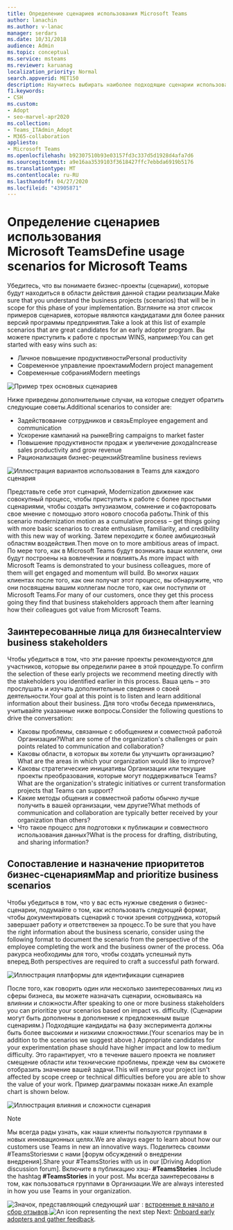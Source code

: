 ```yaml
---
title: Определение сценариев использования Microsoft Teams
author: lanachin
ms.author: v-lanac
manager: serdars
ms.date: 10/31/2018
audience: Admin
ms.topic: conceptual
ms.service: msteams
ms.reviewer: karuanag
localization_priority: Normal
search.appverid: MET150
description: Научитесь выбирать наиболее подходящие сценарии использования для этапа эксперимента, применяемого для принятия команд.
f1.keywords:
- CSH
ms.custom:
- Adopt
- seo-marvel-apr2020
ms.collection:
- Teams_ITAdmin_Adopt
- M365-collaboration
appliesto:
- Microsoft Teams
ms.openlocfilehash: b92307510b93e03157fd3c337d5d1928d4afa7d6
ms.sourcegitcommit: a9e16aa3539103f3618427ffc7ebbda6919b5176
ms.translationtype: MT
ms.contentlocale: ru-RU
ms.lasthandoff: 04/27/2020
ms.locfileid: "43905871"
---
```

# <a name="define-usage-scenarios-for-microsoft-teams"></a><span data-ttu-id="b1a6b-103">Определение сценариев использования Microsoft Teams</span><span class="sxs-lookup"><span data-stu-id="b1a6b-103">Define usage scenarios for Microsoft Teams</span></span>

<span data-ttu-id="b1a6b-104">Убедитесь, что вы понимаете бизнес-проекты (сценарии), которые будут находиться в области действия данной стадии реализации.</span><span class="sxs-lookup"><span data-stu-id="b1a6b-104">Make sure that you understand the business projects (scenarios) that will be in scope for this phase of your implementation.</span></span> <span data-ttu-id="b1a6b-105">Взгляните на этот список примеров сценариев, которые являются кандидатами для более ранних версий программы предпринятия.</span><span class="sxs-lookup"><span data-stu-id="b1a6b-105">Take a look at this list of example scenarios that are great candidates for an early adopter program.</span></span> <span data-ttu-id="b1a6b-106">Вы можете приступить к работе с простым WINS, например:</span><span class="sxs-lookup"><span data-stu-id="b1a6b-106">You can get started with easy wins such as:</span></span>

- <span data-ttu-id="b1a6b-107">Личное повышение продуктивности</span><span class="sxs-lookup"><span data-stu-id="b1a6b-107">Personal productivity</span></span>
- <span data-ttu-id="b1a6b-108">Современное управление проектами</span><span class="sxs-lookup"><span data-stu-id="b1a6b-108">Modern project management</span></span>
- <span data-ttu-id="b1a6b-109">Современные собрания</span><span class="sxs-lookup"><span data-stu-id="b1a6b-109">Modern meetings</span></span>

![Пример трех основных сценариев](media/teams-adoption-modernizing-core-scenarios.png)

<span data-ttu-id="b1a6b-111">Ниже приведены дополнительные случаи, на которые следует обратить следующие советы.</span><span class="sxs-lookup"><span data-stu-id="b1a6b-111">Additional scenarios to consider are:</span></span>

- <span data-ttu-id="b1a6b-112">Задействование сотрудников и связь</span><span class="sxs-lookup"><span data-stu-id="b1a6b-112">Employee engagement and communication</span></span>
- <span data-ttu-id="b1a6b-113">Ускорение кампаний на рынке</span><span class="sxs-lookup"><span data-stu-id="b1a6b-113">Bring campaigns to market faster</span></span>
- <span data-ttu-id="b1a6b-114">Повышение продуктивности продаж и увеличение дохода</span><span class="sxs-lookup"><span data-stu-id="b1a6b-114">Increase sales productivity and grow revenue</span></span>
- <span data-ttu-id="b1a6b-115">Рационализация бизнес-рецензий</span><span class="sxs-lookup"><span data-stu-id="b1a6b-115">Streamline business reviews</span></span>

![Иллюстрация вариантов использования в Teams для каждого сценария](media/teams-adoption-use-cases.png)

<span data-ttu-id="b1a6b-117">Представьте себе этот сценарий, Modernization движение как совокупный процесс, чтобы приступить к работе с более простыми сценариями, чтобы создать энтузиазмом, сомнение и софакторовать свое мнение с помощью этого нового способа работы.</span><span class="sxs-lookup"><span data-stu-id="b1a6b-117">Think of this scenario modernization motion as a cumulative process – get things going with more basic scenarios to create enthusiasm, familiarity, and credibility with this new way of working.</span></span> <span data-ttu-id="b1a6b-118">Затем переходите к более амбициозный областям воздействия.</span><span class="sxs-lookup"><span data-stu-id="b1a6b-118">Then move on to more ambitious areas of impact.</span></span> <span data-ttu-id="b1a6b-119">По мере того, как в Microsoft Teams будут возникать ваши коллеги, они будут построены на вовлечении и повлиять.</span><span class="sxs-lookup"><span data-stu-id="b1a6b-119">As more impact with Microsoft Teams is demonstrated to your business colleagues, more of them will get engaged and momentum will build.</span></span> <span data-ttu-id="b1a6b-120">Во многих наших клиентах после того, как они получат этот процесс, вы обнаружите, что они посвящены вашим коллегам после того, как они поступили от Microsoft Teams.</span><span class="sxs-lookup"><span data-stu-id="b1a6b-120">For many of our customers, once they get this process going they find that business stakeholders approach them after learning how their colleagues got value from Microsoft Teams.</span></span>

## <a name="interview-business-stakeholders"></a><span data-ttu-id="b1a6b-121">Заинтересованные лица для бизнеса</span><span class="sxs-lookup"><span data-stu-id="b1a6b-121">Interview business stakeholders</span></span>

<span data-ttu-id="b1a6b-122">Чтобы убедиться в том, что эти ранние проекты рекомендуются для участников, которые вы определили ранее в этой процедуре.</span><span class="sxs-lookup"><span data-stu-id="b1a6b-122">To confirm the selection of these early projects we recommend meeting directly with the stakeholders you identified earlier in this process.</span></span> <span data-ttu-id="b1a6b-123">Ваша цель – это прослушать и изучать дополнительные сведения о своей деятельности.</span><span class="sxs-lookup"><span data-stu-id="b1a6b-123">Your goal at this point is to listen and learn additional information about their business.</span></span> <span data-ttu-id="b1a6b-124">Для того чтобы беседа применялись, учитывайте указанные ниже вопросы.</span><span class="sxs-lookup"><span data-stu-id="b1a6b-124">Consider the following questions to drive the conversation:</span></span>

- <span data-ttu-id="b1a6b-125">Каковы проблемы, связанные с обобщением и совместной работой Организации?</span><span class="sxs-lookup"><span data-stu-id="b1a6b-125">What are some of the organization's challenges or pain points related to communication and collaboration?</span></span>
- <span data-ttu-id="b1a6b-126">Каковы области, в которых вы хотели бы улучшить организацию?</span><span class="sxs-lookup"><span data-stu-id="b1a6b-126">What are the areas in which your organization would like to improve?</span></span>
- <span data-ttu-id="b1a6b-127">Каковы стратегические инициативы Организации или текущие проекты преобразования, которые могут поддерживаться Teams?</span><span class="sxs-lookup"><span data-stu-id="b1a6b-127">What are the organization's strategic initiatives or current transformation projects that Teams can support?</span></span>
- <span data-ttu-id="b1a6b-128">Какие методы общения и совместной работы обычно лучше получить в вашей организации, чем другие?</span><span class="sxs-lookup"><span data-stu-id="b1a6b-128">What methods of communication and collaboration are typically better received by your organization than others?</span></span>
- <span data-ttu-id="b1a6b-129">Что такое процесс для подготовки к публикации и совместного использования данных?</span><span class="sxs-lookup"><span data-stu-id="b1a6b-129">What is the process for drafting, distributing, and sharing information?</span></span>

## <a name="map-and-prioritize-business-scenarios"></a><span data-ttu-id="b1a6b-130">Сопоставление и назначение приоритетов бизнес-сценариям</span><span class="sxs-lookup"><span data-stu-id="b1a6b-130">Map and prioritize business scenarios</span></span>

<span data-ttu-id="b1a6b-131">Чтобы убедиться в том, что у вас есть нужные сведения о бизнес-сценарии, подумайте о том, как использовать следующий формат, чтобы документировать сценарий с точки зрения сотрудника, который завершает работу и ответственен за процесс.</span><span class="sxs-lookup"><span data-stu-id="b1a6b-131">To be sure that you have the right information about the business scenario, consider using the following format to document the scenario from the perspective of the employee completing the work and the business owner of the process.</span></span> <span data-ttu-id="b1a6b-132">Оба ракурса необходимы для того, чтобы создать успешный путь вперед.</span><span class="sxs-lookup"><span data-stu-id="b1a6b-132">Both perspectives are required to craft a successful path forward.</span></span>

![Иллюстрация платформы для идентификации сценариев](media/teams-adoption-identify-scenarios.png)

<span data-ttu-id="b1a6b-134">После того, как говорить один или несколько заинтересованных лиц из сферы бизнеса, вы можете назначать сценарии, основываясь на влиянии и сложности.</span><span class="sxs-lookup"><span data-stu-id="b1a6b-134">After speaking to one or more business stakeholders you can prioritize your scenarios based on impact vs. difficulty.</span></span> <span data-ttu-id="b1a6b-135">(Сценарии могут быть дополнены в дополнение к предложенным выше сценариям.) Подходящие кандидаты на фазу эксперимента должны быть более высокими и низкими сложностями.</span><span class="sxs-lookup"><span data-stu-id="b1a6b-135">(Your scenarios may be in addition to the scenarios we suggest above.) Appropriate candidates for your experimentation phase should have higher impact and low to medium difficulty.</span></span> <span data-ttu-id="b1a6b-136">Это гарантирует, что в течение вашего проекта не повлияет смещение области или технические проблемы, прежде чем вы сможете отобразить значение вашей задачи.</span><span class="sxs-lookup"><span data-stu-id="b1a6b-136">This will ensure your project isn't affected by scope creep or technical difficulties before you are able to show the value of your work.</span></span> <span data-ttu-id="b1a6b-137">Пример диаграммы показан ниже.</span><span class="sxs-lookup"><span data-stu-id="b1a6b-137">An example chart is shown below.</span></span>

![Иллюстрация влияния и сложности сценария](media/teams-adoption-impact-difficulty.png)

> [!Note]
> <span data-ttu-id="b1a6b-139">Мы всегда рады узнать, как наши клиенты пользуются группами в новых инновационных целях.</span><span class="sxs-lookup"><span data-stu-id="b1a6b-139">We are always eager to learn about how our customers use Teams in new an innovative ways.</span></span> <span data-ttu-id="b1a6b-140">Поделитесь своими #TeamsStoriesми с нами [форум обсуждений о внедрении внедрения].</span><span class="sxs-lookup"><span data-stu-id="b1a6b-140">Share your #TeamsStories with us in our [Driving Adoption discussion forum].</span></span> <span data-ttu-id="b1a6b-141">Включите в публикацию хэш- **#TeamsStories** .</span><span class="sxs-lookup"><span data-stu-id="b1a6b-141">Include the hashtag **#TeamsStories** in your post.</span></span> <span data-ttu-id="b1a6b-142">Мы всегда заинтересованы в том, как пользоваться группами в Организации.</span><span class="sxs-lookup"><span data-stu-id="b1a6b-142">We are always interested in how you use Teams in your organization.</span></span>

<span data-ttu-id="b1a6b-143">![Значок, представляющий следующий шаг](media/teams-adoption-next-icon.png) : [встроенные в начало и сбор отзывов](teams-adoption-onboard-early-adopters.md).</span><span class="sxs-lookup"><span data-stu-id="b1a6b-143">![An icon representing the next step](media/teams-adoption-next-icon.png) Next: [Onboard early adopters and gather feedback](teams-adoption-onboard-early-adopters.md).</span></span>
